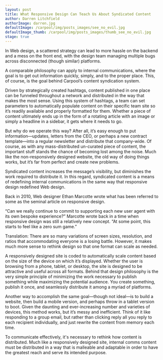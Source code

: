```yaml
---
layout: post
title: What Responsive Design Can Teach Us About Syndicated Content
author: Darren Litchfield
authorImage: darren.jpg
defaultImage: /carpool/img/posts_images/see_no_evil.jpg
defaultImage_thumb: /carpool/img/posts_images/thumb_see_no_evil.jpg
stage: true
---
```

In Web design, a scattered strategy can lead to more hassle on the backend and a mess on the front end, with the design team managing multiple bugs across disconnected (though similar) platforms. 
  
A comparable philosophy can apply to internal communications, where the goal is to get out information quickly, simply, and to the proper place. This, of course, is the goal behind Carpool’s content syndication system. 

<!--more-->
  
Driven by strategically created hashtags, content published in one place can be funneled throughout a network and distributed in the way that makes the most sense. Using this system of hashtags, a team can set parameters to automatically populate content on their specific team site so it’s readily available and properly formatted for them. Whether a piece of content ultimately ends up in the form of a rotating article with an image or simply a headline in a sidebar, it gets where it needs to go. 
  
But why do we operate this way? After all, it’s easy enough to put information—updates, letters from the CEO, or perhaps a new contract template—into a regular newsletter and distribute that company-wide. Of course, as with any mass-distributed un-curated piece of content, the important stuff stands the chance of becoming lost among the noise. Much like the non-responsively designed website, the old way of doing things works, but it’s far from perfect and create new problems. 
  
Syndicated content increases the message’s visibility, but diminishes the work required to distribute it. In this regard, syndicated content is a means of redefining internal communications in the same way that responsive design redefined Web design.
 
Back in 2010, Web designer Ethan Marcotte wrote what has been referred to some as the seminal article on responsive design. 
  
“Can we really continue to commit to supporting each new user agent with its own bespoke experience?” Marcotte wrote back in a time when responsive design was still a relatively new concept. “At some point, this starts to feel like a zero sum game.” 
  
Translation: There are so many variations of screen sizes, resolution, and ratios that accommodating everyone is a losing battle. However, it makes much more sense to rethink design so that one format can scale as needed. 
  
A responsively designed site is coded to automatically scale content based on the size of the device on which it’s displayed. Whether the user is browsing from a phone, tablet, or desktop, the site is designed to be attractive and useful across all formats. Behind that design philosophy is the very simple principle of minimizing the work necessary to publish something while maximizing the potential audience. You create something, publish it once, and seamlessly distribute it among a myriad of platforms. 
  
Another way to accomplish the same goal—though not ideal—is to build a website, then build a mobile version, and perhaps throw in a tablet version to boot. Given the daunting and ever-increasing number and varieties of devices, this method works, but it’s messy and inefficient. Think of it like responding to a group email, but rather than clicking reply all you reply to each recipient individually, and just rewrite the content from memory each time. 
 
To communicate effectively, it's necessary to rethink how content is distributed. Much like a responsively designed site, internal comms content must be distributed in a way that is malleable and adaptable in order to have the greatest reach and serve its intended purpose.
